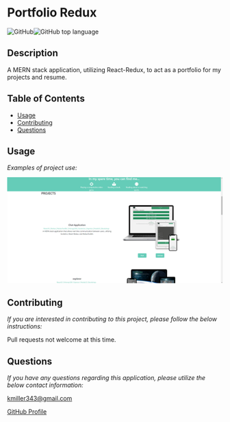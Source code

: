 # Portfolio Redux

![GitHub](https://img.shields.io/github/license/k1te-m/Portfolio-Redux)![GitHub top language](https://img.shields.io/github/languages/top/k1te-m/Portfolio-Redux)

## Description

A MERN stack application, utilizing React-Redux, to act as a portfolio for my projects and resume.

## Table of Contents

- [Usage](#usage)
- [Contributing](#contributing)
- [Questions](#questions)

## Usage

_Examples of project use:_

![DemoImage](demoImg2.png)

## Contributing

_If you are interested in contributing to this project, please follow the below instructions:_

Pull requests not welcome at this time.

## Questions

_If you have any questions regarding this application, please utilize the below contact information:_

[kmiller343@gmail.com](mailto:kmiller343@gmail.com)

[GitHub Profile](https://www.github.com/k1te-m)
